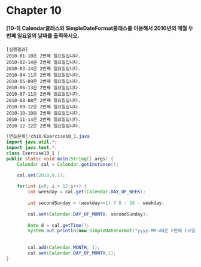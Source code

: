 # Chapter 10

#### [10-1] Calendar클래스와 SimpleDateFormat클래스를 이용해서 2010년의 매월 두 번째 일요일의 날짜를 출력하시오.

    [실행결과]
    2010-01-10은 2번째 일요일입니다.
    2010-02-14은 2번째 일요일입니다.
    2010-03-14은 2번째 일요일입니다.
    2010-04-11은 2번째 일요일입니다.
    2010-05-09은 2번째 일요일입니다.
    2010-06-13은 2번째 일요일입니다.
    2010-07-11은 2번째 일요일입니다.
    2010-08-08은 2번째 일요일입니다.
    2010-09-12은 2번째 일요일입니다.
    2010-10-10은 2번째 일요일입니다.
    2010-11-14은 2번째 일요일입니다.
    2010-12-12은 2번째 일요일입니다.

```java
[연습문제]/ch10/Exercise10_1.java
import java.util.*;
import java.text.*;
class Exercise10_1 {
public static void main(String[] args) {
    Calendar cal = Calendar.getInstance();

    cal.set(2010,0,1);
    
    for(int i=0; i < 12;i++) {
        int weekday = cal.get(Calendar.DAY_OF_WEEK); 
        
        int secondSunday = (weekday==1) ? 8 : 16 - weekday;
        
        cal.set(Calendar.DAY_OF_MONTH, secondSunday);
        
        Date d = cal.getTime();
        System.out.println(new SimpleDateFormat("yyyy-MM-dd은 F번째 E요일입니다.").format(d));
        
       
        cal.add(Calendar.MONTH, 1);
        cal.set(Calendar.DAY_OF_MONTH,1);
}
```

<br>